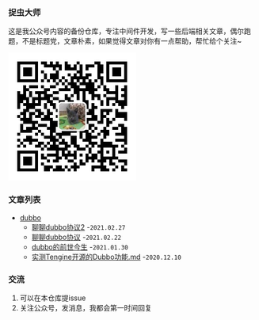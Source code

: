 ### 捉虫大师

这是我公众号内容的备份仓库，专注中间件开发，写一些后端相关文章，偶尔跑题，不是标题党，文章朴素，如果觉得文章对你有一点帮助，帮忙给个关注~

![捉虫大师](./qrcode_small.jpg)

### 文章列表

- [dubbo](./dubbo)
  - [聊聊dubbo协议2](./dubbo/聊聊dubbo协议2.md) -`2021.02.27`
  - [聊聊dubbo协议](./dubbo/聊聊dubbo协议.md) -`2021.02.22`
  - [dubbo的前世今生](./dubbo/dubbo的前世今生.md) -`2021.01.30`
  - [实测Tengine开源的Dubbo功能.md](./dubbo/实测Tengine开源的Dubbo功能.md.md) -`2020.12.10`
  

### 交流
1. 可以在本仓库提issue
2. 关注公众号，发消息，我都会第一时间回复

